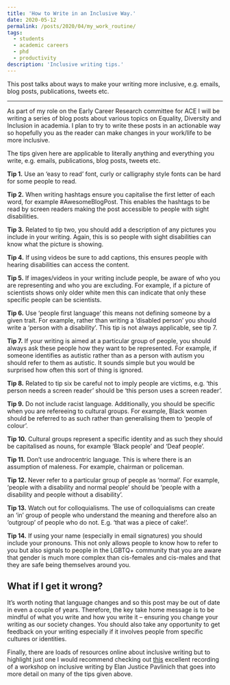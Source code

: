 ```yaml
---
title: 'How to Write in an Inclusive Way.'
date: 2020-05-12
permalink: /posts/2020/04/my_work_routine/
tags:
  - students
  - academic careers
  - phd
  - productivity
description: 'Inclusive writing tips.'
---
```


This post talks about ways to make your writing more inclusive, e.g. emails, blog posts, publications, tweets etc.

---

As part of my role on the Early Career Research committee for ACE I will be writing a series of blog posts about various topics on Equality, Diversity and Inclusion in academia. I plan to try to write these posts in an actionable way so hopefully you as the reader can make changes in your work/life to be more inclusive.

The tips given here are applicable to literally anything and everything you write, e.g. emails, publications, blog posts, tweets etc.

**Tip 1.** Use an ‘easy to read’ font, curly or calligraphy style fonts can be hard for some people to read.

**Tip 2.** When writing hashtags ensure you capitalise the first letter of each word, for example #AwesomeBlogPost. This enables the hashtags to be read by screen readers making the post accessible to people with sight disabilities.

**Tip 3.** Related to tip two, you should add a description of any pictures you include in your writing. Again, this is so people with sight disabilities can know what the picture is showing. 

**Tip 4.** If using videos be sure to add captions, this ensures people with hearing disabilities can access the content.

**Tip 5.** If images/videos in your writing include people, be aware of who you are representing and who you are excluding. For example, if a picture of scientists shows only older white men this can indicate that only these specific people can be scientists. 

**Tip 6.** Use ‘people first language’ this means not defining someone by a given trait. For example, rather than writing a ‘disabled person’ you should write a ‘person with a disability’. This tip is not always applicable, see tip 7.

**Tip 7.** If your writing is aimed at a particular group of people, you should always ask these people how they want to be represented.  For example, if someone identifies as autistic rather than as a person with autism you should refer to them as autistic. It sounds simple but you would be surprised how often this sort of thing is ignored.

**Tip 8.** Related to tip six be careful not to imply people are victims, e.g. ‘this person needs a screen reader’ should be ‘this person uses a screen reader’. 

**Tip 9.** Do not include racist language. Additionally, you should be specific when you are refereeing to cultural groups. For example, Black women should be referred to as such rather than generalising them to ‘people of colour’. 

**Tip 10.** Cultural groups represent a specific identity and as such they should be capitalised as nouns, for example ‘Black people’ and ‘Deaf people’.  

**Tip 11.** Don’t use androcentric language. This is where there is an assumption of maleness. For example, chairman or policeman. 

**Tip 12.** Never refer to a particular group of people as ‘normal’. For example, ‘people with a disability and normal people’ should be ‘people with a disability and people without a disability’. 

**Tip 13.** Watch out for colloquialisms. The use of colloquialisms can create an ‘in’ group of people who understand the meaning and therefore also an ‘outgroup’ of people who do not. E.g. ‘that was a piece of cake!’.

**Tip 14.** If using your name (especially in email signatures) you should include your pronouns. This not only allows people to know how to refer to you but also signals to people in the LGBTQ+ community that you are aware that gender is much more complex than cis-females and cis-males and that they are safe being themselves around you. 

<h2>What if I get it wrong?</h2>

It’s worth noting that language changes and so this post may be out of date in even a couple of years. Therefore, the key take home message is to be mindful of what you write and how you write it – ensuring you change your writing as our society changes. You should also take any opportunity to get feedback on your writing especially if it involves people from specific cultures or identities.

Finally, there are loads of resources online about inclusive writing but to highlight just one I would recommend checking out [this]( https://www.youtube.com/watch?v=TSZepiDjinM) excellent recording of a workshop on inclusive writing by Elan Justice Pavlinich that goes into more detail on many of the tips given above.